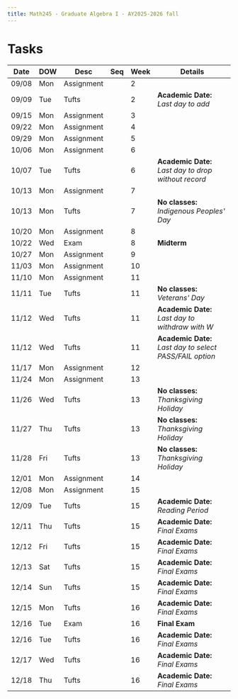 ```yaml
---
title: Math245 - Graduate Algebra I - AY2025-2026 fall
---
```


# **Tasks**
  

  | Date  | DOW | Desc       | Seq | Week | Details                                                  |
  |-------|-----|------------|-----|------|----------------------------------------------------------|
  | 09/08 | Mon | Assignment |     | 2    |                                                          |
  | 09/09 | Tue | Tufts      |     | 2    | **Academic Date:** *Last day to add*                     |
  | 09/15 | Mon | Assignment |     | 3    |                                                          |
  | 09/22 | Mon | Assignment |     | 4    |                                                          |
  | 09/29 | Mon | Assignment |     | 5    |                                                          |
  | 10/06 | Mon | Assignment |     | 6    |                                                          |
  | 10/07 | Tue | Tufts      |     | 6    | **Academic Date:** *Last day to drop without record*     |
  | 10/13 | Mon | Assignment |     | 7    |                                                          |
  | 10/13 | Mon | Tufts      |     | 7    | **No classes:** *Indigenous Peoples' Day*                |
  | 10/20 | Mon | Assignment |     | 8    |                                                          |
  | 10/22 | Wed | Exam       |     | 8    | **Midterm**                                              |
  | 10/27 | Mon | Assignment |     | 9    |                                                          |
  | 11/03 | Mon | Assignment |     | 10   |                                                          |
  | 11/10 | Mon | Assignment |     | 11   |                                                          |
  | 11/11 | Tue | Tufts      |     | 11   | **No classes:** *Veterans' Day*                          |
  | 11/12 | Wed | Tufts      |     | 11   | **Academic Date:** *Last day to withdraw with W*         |
  | 11/12 | Wed | Tufts      |     | 11   | **Academic Date:** *Last day to select PASS/FAIL option* |
  | 11/17 | Mon | Assignment |     | 12   |                                                          |
  | 11/24 | Mon | Assignment |     | 13   |                                                          |
  | 11/26 | Wed | Tufts      |     | 13   | **No classes:** *Thanksgiving Holiday*                   |
  | 11/27 | Thu | Tufts      |     | 13   | **No classes:** *Thanksgiving Holiday*                   |
  | 11/28 | Fri | Tufts      |     | 13   | **No classes:** *Thanksgiving Holiday*                   |
  | 12/01 | Mon | Assignment |     | 14   |                                                          |
  | 12/08 | Mon | Assignment |     | 15   |                                                          |
  | 12/09 | Tue | Tufts      |     | 15   | **Academic Date:** *Reading Period*                      |
  | 12/11 | Thu | Tufts      |     | 15   | **Academic Date:** *Final Exams*                         |
  | 12/12 | Fri | Tufts      |     | 15   | **Academic Date:** *Final Exams*                         |
  | 12/13 | Sat | Tufts      |     | 15   | **Academic Date:** *Final Exams*                         |
  | 12/14 | Sun | Tufts      |     | 15   | **Academic Date:** *Final Exams*                         |
  | 12/15 | Mon | Tufts      |     | 16   | **Academic Date:** *Final Exams*                         |
  | 12/16 | Tue | Exam       |     | 16   | **Final Exam**                                           |
  | 12/16 | Tue | Tufts      |     | 16   | **Academic Date:** *Final Exams*                         |
  | 12/17 | Wed | Tufts      |     | 16   | **Academic Date:** *Final Exams*                         |
  | 12/18 | Thu | Tufts      |     | 16   | **Academic Date:** *Final Exams*                         |
